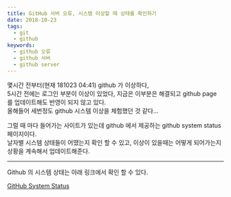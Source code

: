 ```yaml
---
title: GitHub 서버 오류, 시스템 이상할 때 상태를 확인하기
date: 2018-10-23
tags:
  - git
  - github
keywords:
  - github 오류
  - github 서버
  - github server
---
```


몇시간 전부터(현재 181023 04:41) github 가 이상하다,  
5시간 전에는 로그인 부분이 이상이 있었다, 지금은 이부분은 해결되고 github page 를 업데이트해도 반영이 되지 않고 있다.  
올해들어 세번정도 github 시스템 이상을 체험했던 것 같다...

그럴 때 마다 들어가는 사이트가 있는데 github 에서 제공하는 github system status 페이지이다.  
날자별 시스템 상태들이 어땠는지 확인 할 수 있고, 이상이 있을때는 어떻게 되어가는지 상황을 계속해서 업데이트해준다.

--- 

Github 의 시스템 상태는 아래 링크에서 확인 할 수 있다.

[GitHub System Status](https://status.github.com/)
